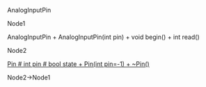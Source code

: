 AnalogInputPin

Node1

AnalogInputPin + AnalogInputPin(int pin) + void begin() + int read()

Node2

[Pin \# int pin \# bool state + Pin(int pin=-1) +
\~Pin()](classPin.html " ")

Node2-\>Node1
